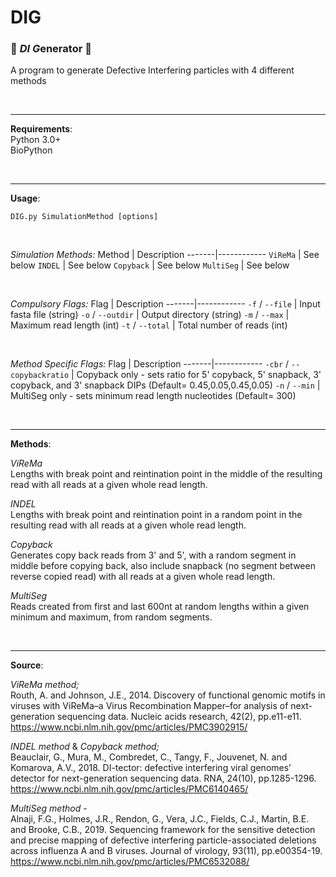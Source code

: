 # DIG
### :dna: *DI G*enerator :petri_dish:

A program to generate Defective Interfering particles with 4 different methods


<br>

---

**Requirements**:
<br>Python 3.0+ 
<br>BioPython

<br>

---

**Usage**:
```
DIG.py SimulationMethod [options]
```
<br>

_Simulation Methods:_
Method | Description
-------|------------
`ViReMa` | See below
`INDEL` | See below
`Copyback` | See below
`MultiSeg` | See below

<br>

_Compulsory Flags:_
Flag | Description
-------|------------
`-f` / `--file` | Input fasta file (string)
`-o` / `--outdir` | Output directory (string)
`-m` / `--max` | Maximum read length (int)
`-t` / `--total` | Total number of reads (int)

<br>

_Method Specific Flags:_
Flag | Description
-------|------------
`-cbr` / `--copybackratio` | Copyback only - sets ratio for 5' copyback, 5' snapback, 3' copyback, and 3' snapback DIPs (Default= 0.45,0.05,0.45,0.05) 
`-n` / `--min` | MultiSeg only - sets minimum read length nucleotides (Default= 300)


<br>


---


**Methods**:

_ViReMa_
<br>Lengths with break point and reintination point in the middle of the resulting read with all reads at a given whole read length.

_INDEL_
<br>Lengths with break point and reintination point in a random point in the resulting read with all reads at a given whole read length.

_Copyback_
<br>Generates copy back reads from 3' and 5', with a random segment in middle before copying back, also include snapback (no segment between reverse copied read) with all reads at a given whole read length.

_MultiSeg_
<br>Reads created from first and last 600nt at random lengths within a given minimum and maximum, from random segments.

<br>

---

**Source**:

_ViReMa method;_ <br>Routh, A. and Johnson, J.E., 2014. Discovery of functional genomic motifs in viruses with ViReMa–a Virus Recombination Mapper–for analysis of next-generation sequencing data. Nucleic acids research, 42(2), pp.e11-e11.<br>https://www.ncbi.nlm.nih.gov/pmc/articles/PMC3902915/

_INDEL method_ & _Copyback method;_  <br>Beauclair, G., Mura, M., Combredet, C., Tangy, F., Jouvenet, N. and Komarova, A.V., 2018. DI-tector: defective interfering viral genomes’ detector for next-generation sequencing data. RNA, 24(10), pp.1285-1296.<br>https://www.ncbi.nlm.nih.gov/pmc/articles/PMC6140465/

_MultiSeg method_ - <br>Alnaji, F.G., Holmes, J.R., Rendon, G., Vera, J.C., Fields, C.J., Martin, B.E. and Brooke, C.B., 2019. Sequencing framework for the sensitive detection and precise mapping of defective interfering particle-associated deletions across influenza A and B viruses. Journal of virology, 93(11), pp.e00354-19.<br>https://www.ncbi.nlm.nih.gov/pmc/articles/PMC6532088/

